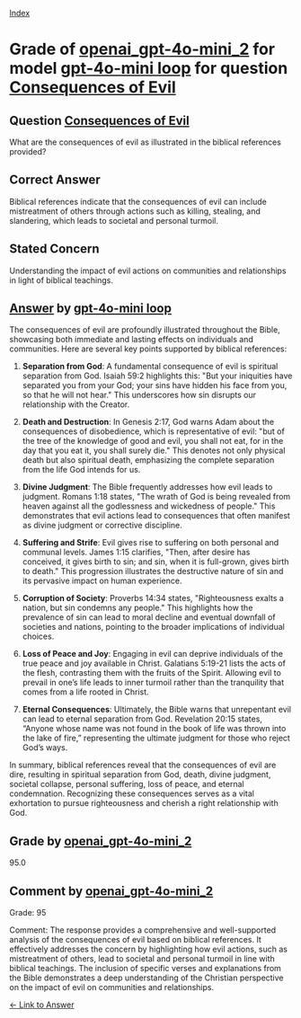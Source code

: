 
[Index](../../../../index.md)
# Grade of [openai_gpt-4o-mini_2](../../../grading_models/openai_gpt-4o-mini_2.md) for model [gpt-4o-mini loop](../../../answering_models/gpt-4o-mini_loop.md) for question [Consequences of Evil](../../../questions/Consequences_of_Evil.md)

## Question [Consequences of Evil](../../../questions/Consequences_of_Evil.md)
What are the consequences of evil as illustrated in the biblical references provided?

## Correct Answer
Biblical references indicate that the consequences of evil can include mistreatment of others through actions such as killing, stealing, and slandering, which leads to societal and personal turmoil.

## Stated Concern
Understanding the impact of evil actions on communities and relationships in light of biblical teachings.

## [Answer](../Consequences_of_Evil.md) by [gpt-4o-mini loop](../../../answering_models/gpt-4o-mini_loop.md)
The consequences of evil are profoundly illustrated throughout the Bible, showcasing both immediate and lasting effects on individuals and communities. Here are several key points supported by biblical references:

1. **Separation from God**: A fundamental consequence of evil is spiritual separation from God. Isaiah 59:2 highlights this: "But your iniquities have separated you from your God; your sins have hidden his face from you, so that he will not hear." This underscores how sin disrupts our relationship with the Creator.

2. **Death and Destruction**: In Genesis 2:17, God warns Adam about the consequences of disobedience, which is representative of evil: "but of the tree of the knowledge of good and evil, you shall not eat, for in the day that you eat it, you shall surely die." This denotes not only physical death but also spiritual death, emphasizing the complete separation from the life God intends for us.

3. **Divine Judgment**: The Bible frequently addresses how evil leads to judgment. Romans 1:18 states, "The wrath of God is being revealed from heaven against all the godlessness and wickedness of people." This demonstrates that evil actions lead to consequences that often manifest as divine judgment or corrective discipline.

4. **Suffering and Strife**: Evil gives rise to suffering on both personal and communal levels. James 1:15 clarifies, "Then, after desire has conceived, it gives birth to sin; and sin, when it is full-grown, gives birth to death." This progression illustrates the destructive nature of sin and its pervasive impact on human experience.

5. **Corruption of Society**: Proverbs 14:34 states, "Righteousness exalts a nation, but sin condemns any people." This highlights how the prevalence of sin can lead to moral decline and eventual downfall of societies and nations, pointing to the broader implications of individual choices.

6. **Loss of Peace and Joy**: Engaging in evil can deprive individuals of the true peace and joy available in Christ. Galatians 5:19-21 lists the acts of the flesh, contrasting them with the fruits of the Spirit. Allowing evil to prevail in one’s life leads to inner turmoil rather than the tranquility that comes from a life rooted in Christ.

7. **Eternal Consequences**: Ultimately, the Bible warns that unrepentant evil can lead to eternal separation from God. Revelation 20:15 states, “Anyone whose name was not found in the book of life was thrown into the lake of fire,” representing the ultimate judgment for those who reject God’s ways.

In summary, biblical references reveal that the consequences of evil are dire, resulting in spiritual separation from God, death, divine judgment, societal collapse, personal suffering, loss of peace, and eternal condemnation. Recognizing these consequences serves as a vital exhortation to pursue righteousness and cherish a right relationship with God.

## Grade by [openai_gpt-4o-mini_2](../../../grading_models/openai_gpt-4o-mini_2.md)
95.0

## Comment by [openai_gpt-4o-mini_2](../../../grading_models/openai_gpt-4o-mini_2.md)
Grade: 95

Comment: The response provides a comprehensive and well-supported analysis of the consequences of evil based on biblical references. It effectively addresses the concern by highlighting how evil actions, such as mistreatment of others, lead to societal and personal turmoil in line with biblical teachings. The inclusion of specific verses and explanations from the Bible demonstrates a deep understanding of the Christian perspective on the impact of evil on communities and relationships.

[&lt;- Link to Answer](../Consequences_of_Evil.md)
